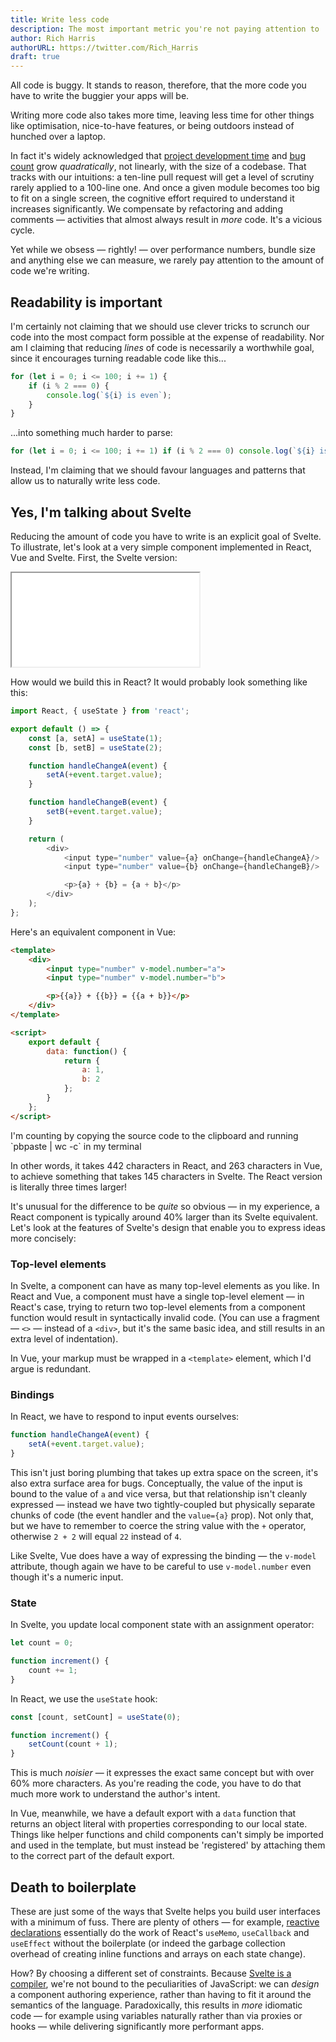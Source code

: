 ```yaml
---
title: Write less code
description: The most important metric you're not paying attention to
author: Rich Harris
authorURL: https://twitter.com/Rich_Harris
draft: true
---
```


All code is buggy. It stands to reason, therefore, that the more code you have to write the buggier your apps will be.

Writing more code also takes more time, leaving less time for other things like optimisation, nice-to-have features, or being outdoors instead of hunched over a laptop.

In fact it's widely acknowledged that [project development time](https://blog.codinghorror.com/diseconomies-of-scale-and-lines-of-code/) and [bug count](https://www.mayerdan.com/ruby/2012/11/11/bugs-per-line-of-code-ratio) grow *quadratically*, not linearly, with the size of a codebase. That tracks with our intuitions: a ten-line pull request will get a level of scrutiny rarely applied to a 100-line one. And once a given module becomes too big to fit on a single screen, the cognitive effort required to understand it increases significantly. We compensate by refactoring and adding comments — activities that almost always result in *more* code. It's a vicious cycle.

Yet while we obsess — rightly! — over performance numbers, bundle size and anything else we can measure, we rarely pay attention to the amount of code we're writing.


## Readability is important

I'm certainly not claiming that we should use clever tricks to scrunch our code into the most compact form possible at the expense of readability. Nor am I claiming that reducing *lines* of code is necessarily a worthwhile goal, since it encourages turning readable code like this...

```js
for (let i = 0; i <= 100; i += 1) {
	if (i % 2 === 0) {
		console.log(`${i} is even`);
	}
}
```

...into something much harder to parse:

```js
for (let i = 0; i <= 100; i += 1) if (i % 2 === 0) console.log(`${i} is even`);
```

Instead, I'm claiming that we should favour languages and patterns that allow us to naturally write less code.


## Yes, I'm talking about Svelte

Reducing the amount of code you have to write is an explicit goal of Svelte. To illustrate, let's look at a very simple component implemented in React, Vue and Svelte. First, the Svelte version:

<div class="max">
	<iframe
		title="Simple component example"
		src="/repl/embed?gist=6b573f1819d12defc441098236fb9abe"
		scrolling="no"
	></iframe>
</div>

How would we build this in React? It would probably look something like this:

```js
import React, { useState } from 'react';

export default () => {
	const [a, setA] = useState(1);
	const [b, setB] = useState(2);

	function handleChangeA(event) {
		setA(+event.target.value);
	}

	function handleChangeB(event) {
		setB(+event.target.value);
	}

	return (
		<div>
			<input type="number" value={a} onChange={handleChangeA}/>
			<input type="number" value={b} onChange={handleChangeB}/>

			<p>{a} + {b} = {a + b}</p>
		</div>
	);
};
```

Here's an equivalent component in Vue:

```html
<template>
	<div>
		<input type="number" v-model.number="a">
		<input type="number" v-model.number="b">

		<p>{{a}} + {{b}} = {{a + b}}</p>
	</div>
</template>

<script>
	export default {
		data: function() {
			return {
				a: 1,
				b: 2
			};
		}
	};
</script>
```

<aside>
	<p>I'm counting by copying the source code to the clipboard and running `pbpaste | wc -c` in my terminal</p>
</aside>

In other words, it takes 442 characters in React, and 263 characters in Vue, to achieve something that takes 145 characters in Svelte. The React version is literally three times larger!

It's unusual for the difference to be *quite* so obvious — in my experience, a React component is typically around 40% larger than its Svelte equivalent. Let's look at the features of Svelte's design that enable you to express ideas more concisely:


### Top-level elements

In Svelte, a component can have as many top-level elements as you like. In React and Vue, a component must have a single top-level element — in React's case, trying to return two top-level elements from a component function would result in syntactically invalid code. (You can use a fragment — `<>` — instead of a `<div>`, but it's the same basic idea, and still results in an extra level of indentation).

In Vue, your markup must be wrapped in a `<template>` element, which I'd argue is redundant.


### Bindings

In React, we have to respond to input events ourselves:

```js
function handleChangeA(event) {
	setA(+event.target.value);
}
```

This isn't just boring plumbing that takes up extra space on the screen, it's also extra surface area for bugs. Conceptually, the value of the input is bound to the value of `a` and vice versa, but that relationship isn't cleanly expressed — instead we have two tightly-coupled but physically separate chunks of code (the event handler and the `value={a}` prop). Not only that, but we have to remember to coerce the string value with the `+` operator, otherwise `2 + 2` will equal `22` instead of `4`.

Like Svelte, Vue does have a way of expressing the binding — the `v-model` attribute, though again we have to be careful to use `v-model.number` even though it's a numeric input.


### State

In Svelte, you update local component state with an assignment operator:

```js
let count = 0;

function increment() {
	count += 1;
}
```

In React, we use the `useState` hook:

```js
const [count, setCount] = useState(0);

function increment() {
	setCount(count + 1);
}
```

This is much *noisier* — it expresses the exact same concept but with over 60% more characters. As you're reading the code, you have to do that much more work to understand the author's intent.

In Vue, meanwhile, we have a default export with a `data` function that returns an object literal with properties corresponding to our local state. Things like helper functions and child components can't simply be imported and used in the template, but must instead be 'registered' by attaching them to the correct part of the default export.


## Death to boilerplate

These are just some of the ways that Svelte helps you build user interfaces with a minimum of fuss. There are plenty of others — for example, [reactive declarations](https://svelte.dev/tutorial/reactive-declarations) essentially do the work of React's `useMemo`, `useCallback` and `useEffect` without the boilerplate (or indeed the garbage collection overhead of creating inline functions and arrays on each state change).

How? By choosing a different set of constraints. Because [Svelte is a compiler](blog/frameworks-without-the-framework), we're not bound to the peculiarities of JavaScript: we can *design* a component authoring experience, rather than having to fit it around the semantics of the language. Paradoxically, this results in *more* idiomatic code — for example using variables naturally rather than via proxies or hooks — while delivering significantly more performant apps.